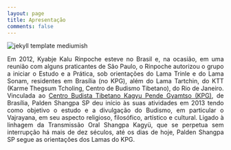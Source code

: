 ```yaml
---
layout: page
title: Apresentação
comments: false
---
```


![jekyll template mediumish]({{site.baseurl}}/assets/images/theme1.jpg)

<p align="justify">   Em 2012, Kyabje Kalu Rinpoche esteve no Brasil e, na ocasião, em uma reunião com alguns praticantes de São Paulo, o Rinpoche autorizou o grupo a iniciar o Estudo e a Prática, sob orientações do Lama Trinle e do Lama Sonam, residentes em Brasília (no KPG), além do Lama Tartchin, do KTT (Karme Thegsum Tcholing,  Centro  de Budismo Tibetano), do Rio de Janeiro.
Vinculada ao  <a href="https://kalu.org.br/">Centro Budista Tibetano Kagyu Pende Gyamtso (KPG)</a>, de Brasília, Palden Shangpa SP deu início às suas atividades em 2013 tendo como objetivo o estudo e a divulgação do Budismo, em particular o Vajrayana, em seu aspecto religioso, filosófico, artístico e cultural. 
Ligado à linhagem da Transmissão Oral Shangpa Kagyü, que se perpetua sem interrupção há mais de dez séculos, até os dias de hoje, Palden Shangpa SP segue as orientações dos Lamas do KPG. </p>
